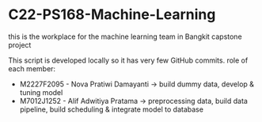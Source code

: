 # C22-PS168-Machine-Learning

this is the workplace for the machine learning team in Bangkit capstone project

This script is developed locally so it has very few GitHub commits.
role of each member:
- M2227F2095 - Nova Pratiwi Damayanti -> build dummy data, develop & tuning model
- M7012J1252 - Alif Adwitiya Pratama -> preprocessing data, build data pipeline, build scheduling & integrate model to database
